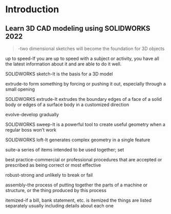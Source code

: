 # Introduction
## Learn 3D CAD modeling using SOLIDWORKS 2022
>-two dimensional sketches will become the foundation for 3D objects

up to speed-If you are up to speed with a subject or activity, you have all the latest information about it and are able to do it well.

SOLIDWORKS sketch-It is the basis for a 3D model

extrude-to form something by forcing or pushing it out, especially through a small opening

SOLIDWORKS extrude-It extrudes the boundary edges of a face of a solid body or edges of a surface body in a customized direction

evolve-develop gradually

SOLIDWORKS sweep-It is a powerful tool to create useful geometry when a regular boss won’t work

SOLIDWORKS loft-It generates complex geometry in a single feature

suite-a series of items intended to be used together; set

best practice-commercial or professional procedures that are accepted or prescribed as being correct or most effective

robust-strong and unlikely to break or fail

assembly-the process of putting together the parts of a machine or structure, or the thing produced by this process

itemized-if a bill, bank statement, etc. is itemized the things are listed separately usually including details about each one